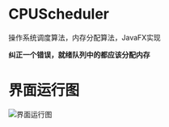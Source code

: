 ﻿# CPUScheduler
操作系统调度算法，内存分配算法，JavaFX实现

**纠正一个错误，就绪队列中的都应该分配内存**

# **界面运行图**

![界面运行图](https://github.com/ltaoj/CPUScheduler/blob/master/RunUI.png)

